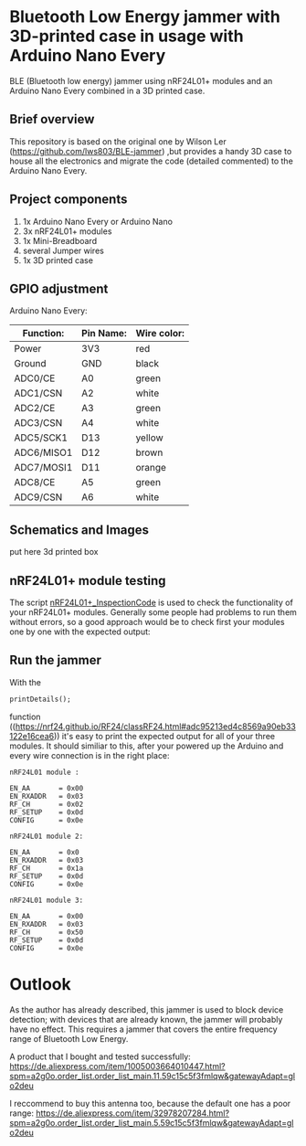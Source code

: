 # Bluetooth Low Energy jammer with 3D-printed case in usage with Arduino Nano Every
BLE (Bluetooth low energy) jammer using nRF24L01+ modules and an Arduino Nano Every combined in a 3D printed case.

## Brief overview
This repository is based on the original one by Wilson Ler (https://github.com/lws803/BLE-jammer) ,but provides a handy 3D case to house all the electronics and migrate the code (detailed commented) to the Arduino Nano Every.

## Project components
1. 1x Arduino Nano Every or Arduino Nano
2. 3x nRF24L01+ modules
3. 1x Mini-Breadboard
4. several Jumper wires
5. 1x 3D printed case

## GPIO adjustment
Arduino Nano Every:

| Function:  | Pin Name:| Wire color:|
| ---------- | -------- | ---------- |
| Power  	   | 3V3  	  |    red     |
| Ground  	 | GND      |    black   |   
| ADC0/CE    | A0       |   green    |
| ADC1/CSN   | A2       |   white    |
| ADC2/CE    | A3       |   green    |
| ADC3/CSN   | A4       |   white    |
| ADC5/SCK1  | D13      |   yellow   |
| ADC6/MISO1 | D12      |   brown    |
| ADC7/MOSI1 | D11      |   orange   |
| ADC8/CE    | A5       |   green    |
| ADC9/CSN   | A6       |   white    |


## Schematics and Images
put here 3d printed box

## nRF24L01+ module testing
The script [nRF24L01+_InspectionCode](https://github.com/Petros626/BLE-jammer/blob/master/nRF24L01%2B_InspectionCode.ino) is used to check the functionality of your nRF24L01+ modules. Generally some people had problems to run them without errors, so a good approach would be to check first your modules one by one with the expected output:

## Run the jammer
With the 

```ruby
printDetails(); 
``` 
function ((https://nrf24.github.io/RF24/classRF24.html#adc95213ed4c8569a90eb33122e16cea6)) it's easy to print the expected output for all of your three modules. It should similiar to this, after your powered up the Arduino and every wire connection is in the right place:
```
nRF24L01 module :

EN_AA		= 0x00
EN_RXADDR	= 0x03
RF_CH		= 0x02
RF_SETUP	= 0x0d
CONFIG		= 0x0e
```
```
nRF24L01 module 2:

EN_AA		= 0x0
EN_RXADDR	= 0x03
RF_CH		= 0x1a
RF_SETUP	= 0x0d
CONFIG		= 0x0e
```
```
nRF24L01 module 3:

EN_AA		= 0x00
EN_RXADDR	= 0x03
RF_CH		= 0x50
RF_SETUP	= 0x0d
CONFIG		= 0x0e
```

# Outlook
As the author has already described, this jammer is used to block device detection; with devices that are already known, the jammer will probably have no effect. This requires a jammer that covers the entire frequency range of Bluetooth Low Energy.

A product that I bought and tested successfully:
https://de.aliexpress.com/item/1005003664010447.html?spm=a2g0o.order_list.order_list_main.11.59c15c5f3fmlqw&gatewayAdapt=glo2deu

I reccommend to buy this antenna too, because the default one has a poor range:
https://de.aliexpress.com/item/32978207284.html?spm=a2g0o.order_list.order_list_main.5.59c15c5f3fmlqw&gatewayAdapt=glo2deu


